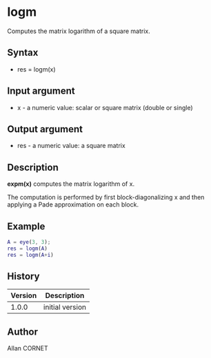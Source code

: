 

# logm

Computes the matrix logarithm of a square matrix.

## Syntax

- res = logm(x)

## Input argument

 - x - a numeric value: scalar or square matrix (double or single)

## Output argument

 - res - a numeric value: a square matrix

## Description


  <p><b>expm(x)</b> computes the matrix logarithm of x.</p>
  <p>The computation is performed by first block-diagonalizing x and then applying a Pade approximation on each block.</p>


## Example

```matlab
A = eye(3, 3);
res = logm(A)
res = logm(A+i)
```

## History

|Version|Description|
|------|------|
|1.0.0|initial version|


## Author

Allan CORNET



